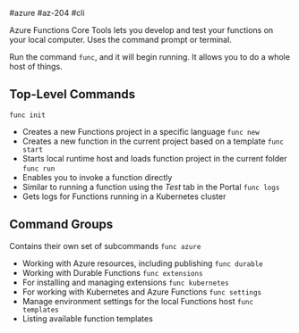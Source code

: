 #azure #az-204 #cli 

Azure Functions Core Tools lets you develop and test your functions on your local computer.
Uses the command prompt or terminal.

Run the command `func`, and it will begin running.
It allows you to do a whole host of things.

## Top-Level Commands
`func init`
- Creates a new Functions project in a specific language
`func new`
- Creates a new function in the current project based on a template
`func start`
- Starts local runtime host and loads function project in the current folder
`func run`
- Enables you to invoke a function directly
- Similar to running a function using the *Test* tab in the Portal
`func logs`
- Gets logs for Functions running in a Kubernetes cluster

## Command Groups
Contains their own set of subcommands
`func azure`
- Working with Azure resources, including publishing
`func durable`
- Working with Durable Functions
`func extensions`
- For installing and managing extensions
`func kubernetes`
- For working with Kubernetes and Azure Functions
`func settings`
- Manage environment settings for the local Functions host
`func templates`
- Listing available function templates